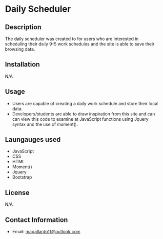 # Daily Scheduler

## Description
The daily scheduler was created to for users who are interested in scheduling their daily 9-5 work schedules and the site is able to save their browsing data.

## Installation 
N/A

## Usage
- Users are capable of creating a daily work schedule and store their local data.
- Developers/students are able to draw inspiration from this site and can can view this code to examine at JavaScript functions using Jquery syntax and the use of moment().

## Laungauges used
- JavaScript
- CSS 
- HTML
- Moment()
- Jquery
- Bootstrap

## License 
N/A

## Contact Information
- Email: magallardo11@outlook.com